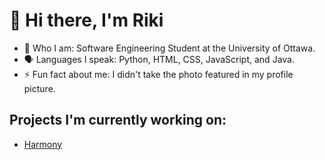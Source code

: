 <h1>👋 Hi  there, I'm Riki</h1>

- 🏫 Who I am: Software Engineering Student at the University of Ottawa.
- 🗣️ Languages I speak: Python, HTML, CSS, JavaScript, and Java.
- ⚡ Fun fact about me: I didn't take the photo featured in my profile picture.

<h2>Projects I'm currently working on:</h2>

- [Harmony](https://harmaniacz.github.io)

<!---
Riku737/Riku737 is a ✨ special ✨ repository because its `README.md` (this file) appears on your GitHub profile.
You can click the Preview link to take a look at your changes.
--->
